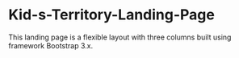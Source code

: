 # Kid-s-Territory-Landing-Page
This landing page is a flexible layout with three columns built using framework Bootstrap 3.x.